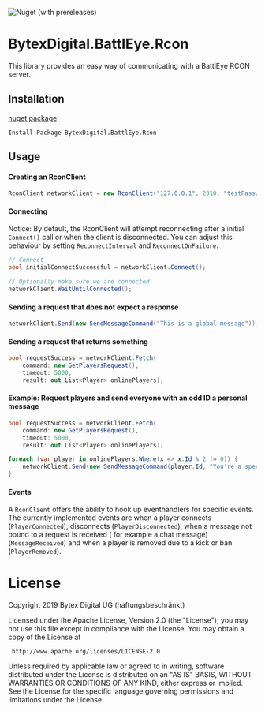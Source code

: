![Nuget (with prereleases)](https://img.shields.io/nuget/vpre/BytexDigital.BattlEye.Rcon)

# BytexDigital.BattlEye.Rcon

This library provides an easy way of communicating with a BattlEye RCON server.

## Installation

[nuget package](https://www.nuget.org/packages/BytexDigital.BattlEye.Rcon/)

```
Install-Package BytexDigital.BattlEye.Rcon
```

## Usage

#### Creating an RconClient

```cs
RconClient networkClient = new RconClient("127.0.0.1", 2310, "testPassword");
```

#### Connecting

Notice: By default, the RconClient will attempt reconnecting after a initial `Connect()` call or when the client is
disconnected.
You can adjust this behaviour by setting `ReconnectInterval` and `ReconnectOnFailure`.

```cs
// Connect
bool initialConnectSuccessful = networkClient.Connect();

// Optionally make sure we are connected
networkClient.WaitUntilConnected();
```

#### Sending a request that does not expect a response

```cs
networkClient.Send(new SendMessageCommand("This is a global message"));
```

#### Sending a request that returns something

```cs
bool requestSuccess = networkClient.Fetch(
	command: new GetPlayersRequest(),
	timeout: 5000,
	result: out List<Player> onlinePlayers);
```

#### Example: Request players and send everyone with an odd ID a personal message

```cs
bool requestSuccess = networkClient.Fetch(
	command: new GetPlayersRequest(),
	timeout: 5000,
	result: out List<Player> onlinePlayers);

foreach (var player in onlinePlayers.Where(x => x.Id % 2 != 0)) {
	networkClient.Send(new SendMessageCommand(player.Id, "You're a special person"));
}
```

#### Events

A `RconClient` offers the ability to hook up eventhandlers for specific events. The currently implemented events are
when a player connects (`PlayerConnected`), disconnects (`PlayerDisconnected`), when a message not bound to a request is
received ( for example a chat message) (`MessageReceived`) and when a player is removed due to a kick or
ban (`PlayerRemoved`).

# License

Copyright 2019 Bytex Digital UG (haftungsbeschränkt)

Licensed under the Apache License, Version 2.0 (the "License");
you may not use this file except in compliance with the License.
You may obtain a copy of the License at

     http://www.apache.org/licenses/LICENSE-2.0

Unless required by applicable law or agreed to in writing, software
distributed under the License is distributed on an "AS IS" BASIS,
WITHOUT WARRANTIES OR CONDITIONS OF ANY KIND, either express or implied.
See the License for the specific language governing permissions and
limitations under the License.
